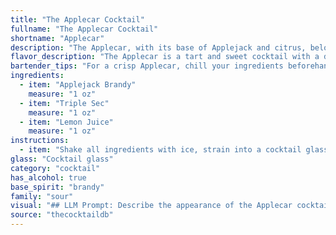 ```yaml
---
title: "The Applecar Cocktail"
fullname: "The Applecar Cocktail"
shortname: "Applecar"
description: "The Applecar, with its base of Applejack and citrus, belongs to the Sour family of cocktails. Its origin is likely a modern twist on classic sour recipes, incorporating the unique flavor of Applejack, a spirit distilled from apple cider. "
flavor_description: "The Applecar is a tart and sweet cocktail with a delightful balance.  Applejack's rustic apple flavor shines through, softened by the citrusy zest of Triple Sec. Lemon juice adds a bright acidity that cuts through the sweetness, creating a refreshing and complex experience.  It's a perfect blend of fruity sweetness and tartness, with a subtle hint of applejack's unique character. "
bartender_tips: "For a crisp Applecar, chill your ingredients beforehand. Use fresh lemon juice for optimal flavor. Shake vigorously with ice to ensure proper dilution and a refreshing chill. Strain into a chilled coupe glass, and garnish with a lemon twist for an elegant touch. "
ingredients:
  - item: "Applejack Brandy"
    measure: "1 oz"
  - item: "Triple Sec"
    measure: "1 oz"
  - item: "Lemon Juice"
    measure: "1 oz"
instructions:
  - item: "Shake all ingredients with ice, strain into a cocktail glass, and serve."
glass: "Cocktail glass"
category: "cocktail"
has_alcohol: true
base_spirit: "brandy"
family: "sour"
visual: "## LLM Prompt: Describe the appearance of the Applecar cocktail.**Imagine a cocktail called Applecar made with:*** **Applejack:** A clear, slightly amber-colored apple brandy with a rich, fruity aroma.* **Triple Sec:** A clear, orange-flavored liqueur with a sweet and citrusy aroma.* **Lemon Juice:** Freshly squeezed, bright yellow juice with a tart, tangy flavor.**Consider the following factors:*** **Color:** What color would the combination of these ingredients create? Would it be a pale yellow, a vibrant amber, or something in between?* **Clarity:** Would the drink be clear, cloudy, or slightly hazy?* **Texture:** Would it be smooth, silky, or slightly viscous?* **Garnish:** What type of garnish would complement the flavor profile and enhance the visual appeal of the drink?**Describe the appearance of the Applecar cocktail in detail, evoking a vivid image in the reader's mind.** "
source: "thecocktaildb"
---
```


